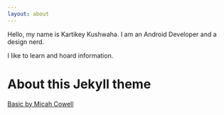 ```yaml
---
layout: about
---
```


Hello, my name is Kartikey Kushwaha. I am an Android Developer and a design nerd.

I like to learn and hoard information.

# About this Jekyll theme
[Basic by Micah Cowell](http://jekyllthemes.org/themes/basic/)
